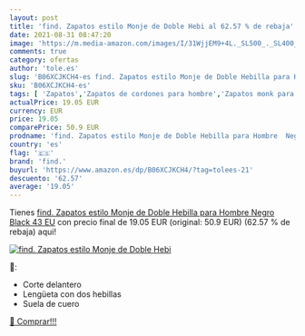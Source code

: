 ```yaml
---
layout: post
title: 'find. Zapatos estilo Monje de Doble Hebi al 62.57 % de rebaja'
date: 2021-08-31 08:47:20
image: 'https://m.media-amazon.com/images/I/31WjjEM9+4L._SL500_._SL400_.jpg'
comments: true
category: ofertas
author: 'tole.es'
slug: 'B06XCJKCH4-es find. Zapatos estilo Monje de Doble Hebilla para Hombre...'
sku: 'B06XCJKCH4-es'
tags: [ 'Zapatos','Zapatos de cordones para hombre','Zapatos monk para hombre','Zapatos para hombre','Zapatos y complementos','find.','zapatos', ]
actualPrice: 19.05 EUR
currency: EUR
price: 19.05
comparePrice: 50.9 EUR
prodname: 'find. Zapatos estilo Monje de Doble Hebilla para Hombre  Negro  Black   43 EU'
country: 'es'
flag: '🇪🇸'
brand: 'find.'
buyurl: 'https://www.amazon.es/dp/B06XCJKCH4/?tag=tolees-21'
descuento: '62.57'
average: '19.05'
---
```


Tienes [find. Zapatos estilo Monje de Doble Hebilla para Hombre  Negro  Black   43 EU](https://www.amazon.es/dp/B06XCJKCH4/?tag=tolees-21) con precio final de  19.05 EUR (original: 50.9 EUR) (62.57 %  de rebaja) aqui!

[![find. Zapatos estilo Monje de Doble Hebi](https://m.media-amazon.com/images/I/31WjjEM9+4L._SL500_._SL400_.jpg)](https://www.amazon.es/dp/B06XCJKCH4/?tag=tolees-21)

🔎:

- Corte delantero
- Lengüeta con dos hebillas
- Suela de cuero

[🛒 Comprar!!!](https://www.amazon.es/dp/B06XCJKCH4/?tag=tolees-21)
